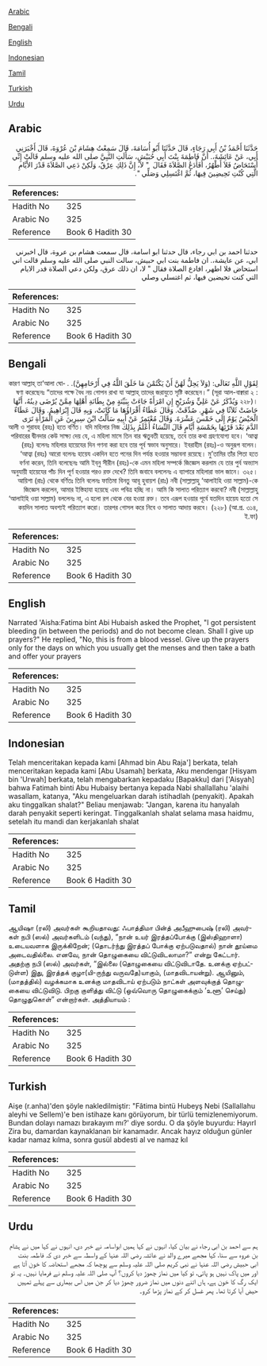 [Arabic](#arabic)

[Bengali](#bengali)

[English](#english)

[Indonesian](#indonesian)

[Tamil](#tamil)

[Turkish](#turkish)

[Urdu](#urdu)

## Arabic


<div dir="rtl" lang="ar" style={{fontSize:'larger',backgroundColor:'#f8f9fa',padding:20}}>
حَدَّثَنَا أَحْمَدُ بْنُ أَبِي رَجَاءٍ، قَالَ حَدَّثَنَا أَبُو أُسَامَةَ، قَالَ سَمِعْتُ هِشَامَ بْنَ عُرْوَةَ، قَالَ أَخْبَرَنِي أَبِي، عَنْ عَائِشَةَ،‏.‏ أَنَّ فَاطِمَةَ بِنْتَ أَبِي حُبَيْشٍ، سَأَلَتِ النَّبِيَّ صلى الله عليه وسلم قَالَتْ إِنِّي أُسْتَحَاضُ فَلاَ أَطْهُرُ، أَفَأَدَعُ الصَّلاَةَ فَقَالَ ‏ "‏ لاَ، إِنَّ ذَلِكِ عِرْقٌ، وَلَكِنْ دَعِي الصَّلاَةَ قَدْرَ الأَيَّامِ الَّتِي كُنْتِ تَحِيضِينَ فِيهَا، ثُمَّ اغْتَسِلِي وَصَلِّي ‏"‏‏.‏
</div>
<div style={{backgroundColor:'#f8f9fa',padding:20, marginBottom: 10}}><table> <thead> <tr> <th>References:</th> <th></th> </tr> </thead> <tbody><tr><td>Hadith No</td><td>325</td></tr><tr><td>Arabic No</td><td>325</td></tr><tr><td>Reference</td><td>Book 6 Hadith 30</td></tr></tbody></table></div>


<div dir="rtl" lang="ar" style={{fontSize:'larger',backgroundColor:'#f8f9fa',padding:20}}>
حدثنا احمد بن ابي رجاء، قال حدثنا ابو اسامة، قال سمعت هشام بن عروة، قال اخبرني ابي، عن عايشة،. ان فاطمة بنت ابي حبيش، سالت النبي صلى الله عليه وسلم قالت اني استحاض فلا اطهر، افادع الصلاة فقال " لا، ان ذلك عرق، ولكن دعي الصلاة قدر الايام التي كنت تحيضين فيها، ثم اغتسلي وصلي
</div>
<div style={{backgroundColor:'#f8f9fa',padding:20, marginBottom: 10}}><table> <thead> <tr> <th>References:</th> <th></th> </tr> </thead> <tbody><tr><td>Hadith No</td><td>325</td></tr><tr><td>Arabic No</td><td>325</td></tr><tr><td>Reference</td><td>Book 6 Hadith 30</td></tr></tbody></table></div>

## Bengali


<div dir="rtl" lang="bn" style={{fontSize:'larger',backgroundColor:'#f8f9fa',padding:20}}>
لِقَوْلِ اللَّهِ تَعَالَى: (وَلاَ يَحِلُّ لَهُنَّ أَنْ يَكْتُمْنَ مَا خَلَقَ اللَّهُ فِي أَرْحَامِهِنَّ). . কারণ আল্লাহ্‌ তা’আলা ঘোষণা করেছেনঃ “তাদের পক্ষে বৈধ নয় গোপন রাখা যা আল্লাহ্‌ তাদের জরাযুতে সৃষ্টি করেছেন।” (সূরা আল-বাক্বারা ২ : ২২৮)। وَيُذْكَرُ عَنْ عَلِيٍّ وَشُرَيْحٍ إِنِ امْرَأَةٌ جَاءَتْ بِبَيِّنَةٍ مِنْ بِطَانَةِ أَهْلِهَا مِمَّنْ يُرْضَى دِينُهُ، أَنَّهَا حَاضَتْ ثَلاَثًا فِي شَهْرٍ. صُدِّقَتْ. وَقَالَ عَطَاءٌ أَقْرَاؤُهَا مَا كَانَتْ، وَبِهِ قَالَ إِبْرَاهِيمُ. وَقَالَ عَطَاءٌ الْحَيْضُ يَوْمٌ إِلَى خَمْسَ عَشْرَةَ. وَقَالَ مُعْتَمِرٌ عَنْ أَبِيهِ سَأَلْتُ ابْنَ سِيرِينَ عَنِ الْمَرْأَةِ تَرَى الدَّمَ بَعْدَ قَرْئِهَا بِخَمْسَةِ أَيَّامٍ قَالَ النِّسَاءُ أَعْلَمُ بِذَلِكَ আলী ও শুরাযহ (রহঃ) হতে বর্ণিত। যদি মহিলার নিজ পরিবারের দ্বীনদার কেউ সাক্ষ্য দেয় যে, এ মহিলা মাসে তিন বার ঋতুবতী হয়েছে, তবে তার কথা গ্রহণযোগ্য হবে। ‘আত্বা (রহঃ) বলেনঃ মহিলার হায়েযের দিন গণনা করা হবে তার পূর্ব স্বভাব অনুসারে। ইবরাহীম (রহঃ)-ও অনুরূপ বলেন। ‘আত্বা (রহঃ) আরো বলেনঃ হায়েয একদিন হতে পনের দিন পর্যন্ত হওয়ার সম্ভাবনা রয়েছে। মু’তামির তাঁর পিতা হতে বর্ণনা করেন, তিনি বলেছেনঃ আমি ইব্‌নু সীরীন (রহঃ)-কে এমন মহিলা সম্পর্কে জিজ্ঞেস করলাম যে তার পুর্ব অভ্যাস অনুযায়ী হায়েযের পাঁচ দিন পূর্ণ হওয়ার পরও রক্ত দেখে? তিনি জবাবে বললেনঃ এ ব্যাপারে মহিলারা ভাল জানে। ৩২৫। আয়িশা (রাঃ) থেকে বর্ণিতঃ তিনি বলেনঃ ফাতিমা বিনতু আবূ হুবায়শ (রাঃ) নবী (সাল্লাল্লাহু ‘আলাইহি ওয়া সাল্লাম)-কে জিজ্ঞেস করলেন, আমার ইস্তিহাযা হয়েছে এবং পবিত্র হচ্ছি না। আমি কি সালাত পরিত্যাগ করবো? নবী (সাল্লাল্লাহু ‘আলাইহি ওয়া সাল্লাম) বললেনঃ না, এ হলো রগ থেকে বের হওয়া রক্ত। তবে এরূপ হওয়ার পূর্বে যতদিন হায়েয হতো সে কয়দিন সালাত অবশ্যই পরিত্যাগ করো। তারপর গোসল করে নিবে ও সালাত আদায় করবে। (২২৮) (আ.প্র. ৩১৪, ই.ফা)
</div>
<div style={{backgroundColor:'#f8f9fa',padding:20, marginBottom: 10}}><table> <thead> <tr> <th>References:</th> <th></th> </tr> </thead> <tbody><tr><td>Hadith No</td><td>325</td></tr><tr><td>Arabic No</td><td>325</td></tr><tr><td>Reference</td><td>Book 6 Hadith 30</td></tr></tbody></table></div>

## English


<div dir="ltr" lang="en" style={{fontSize:'larger',backgroundColor:'#f8f9fa',padding:20}}>
Narrated 'Aisha:Fatima bint Abi Hubaish asked the Prophet, "I got persistent bleeding (in between the periods) and do not become clean. Shall I give up prayers?" He replied, "No, this is from a blood vessel. Give up the prayers only for the days on which you usually get the menses and then take a bath and offer your prayers
</div>
<div style={{backgroundColor:'#f8f9fa',padding:20, marginBottom: 10}}><table> <thead> <tr> <th>References:</th> <th></th> </tr> </thead> <tbody><tr><td>Hadith No</td><td>325</td></tr><tr><td>Arabic No</td><td>325</td></tr><tr><td>Reference</td><td>Book 6 Hadith 30</td></tr></tbody></table></div>

## Indonesian


<div dir="ltr" lang="id" style={{fontSize:'larger',backgroundColor:'#f8f9fa',padding:20}}>
Telah menceritakan kepada kami [Ahmad bin Abu Raja'] berkata, telah menceritakan kepada kami [Abu Usamah] berkata, Aku mendengar [Hisyam bin 'Urwah] berkata, telah mengabarkan kepadaku [Bapakku] dari ['Aisyah] bahwa Fatimah binti Abu Hubaisy bertanya kepada Nabi shallallahu 'alaihi wasallam, katanya, "Aku mengeluarkan darah istihadlah (penyakit). Apakah aku tinggalkan shalat?" Beliau menjawab: "Jangan, karena itu hanyalah darah penyakit seperti keringat. Tinggalkanlah shalat selama masa haidmu, setelah itu mandi dan kerjakanlah shalat
</div>
<div style={{backgroundColor:'#f8f9fa',padding:20, marginBottom: 10}}><table> <thead> <tr> <th>References:</th> <th></th> </tr> </thead> <tbody><tr><td>Hadith No</td><td>325</td></tr><tr><td>Arabic No</td><td>325</td></tr><tr><td>Reference</td><td>Book 6 Hadith 30</td></tr></tbody></table></div>

## Tamil


<div dir="ltr" lang="ta" style={{fontSize:'larger',backgroundColor:'#f8f9fa',padding:20}}>
ஆயிஷா (ரலி) அவர்கள் கூறியதாவது: ஃபாத்திமா பின்த் அபீஹுபைஷ் (ரலி) அவர்கள் நபி (ஸல்) அவர்களிடம் (வந்து), “நான் உயர் இரத்தப்போக்கு (இஸ்திஹாளா) உடையவளாக இருக்கிறேன்; (தொடர்ந்து இரத்தப் போக்கு ஏற்படுவதால்) நான் தூய்மை அடைவதில்லை. எனவே, நான் தொழுகையை விட்டுவிடலாமா?” என்று கேட்டார். அதற்கு நபி (ஸல்) அவர்கள், “இல்லை (தொழுகையை விட்டுவிடாதே. உனக்கு ஏற்பட்டுள்ள) இது, இரத்தக் குழா(யி-ருந்து வருவதே)யாகும், (மாதவிடாயன்று). ஆயினும், (மாதத்தில்) வழக்கமாக உனக்கு மாதவிடாய் ஏற்படும் நாட்கள் அளவுக்குத் தொழுகையை விட்டுவிடு. பிறகு குளித்து விட்டு (ஒவ்வொரு தொழுகைக்கும் ‘உளூ’ செய்து) தொழுதுகொள்” என்றார்கள். அத்தியாயம் :
</div>
<div style={{backgroundColor:'#f8f9fa',padding:20, marginBottom: 10}}><table> <thead> <tr> <th>References:</th> <th></th> </tr> </thead> <tbody><tr><td>Hadith No</td><td>325</td></tr><tr><td>Arabic No</td><td>325</td></tr><tr><td>Reference</td><td>Book 6 Hadith 30</td></tr></tbody></table></div>

## Turkish


<div dir="ltr" lang="tr" style={{fontSize:'larger',backgroundColor:'#f8f9fa',padding:20}}>
Aişe (r.anha)'den şöyle nakledilmiştir: "Fâtima bintü Hubeyş Nebi (Sallallahu aleyhi ve Sellem)'e ben istihaze kanı görüyorum, bir türlü temizlenemiyorum. Bundan dolayı namazı bırakayım mı?' diye sordu. O da şöyle buyurdu: Hayırl Zira bu, damardan kaynaklanan bir kanamadır. Ancak hayız olduğun günler kadar namaz kılma, sonra gusül abdesti al ve namaz kıl
</div>
<div style={{backgroundColor:'#f8f9fa',padding:20, marginBottom: 10}}><table> <thead> <tr> <th>References:</th> <th></th> </tr> </thead> <tbody><tr><td>Hadith No</td><td>325</td></tr><tr><td>Arabic No</td><td>325</td></tr><tr><td>Reference</td><td>Book 6 Hadith 30</td></tr></tbody></table></div>

## Urdu


<div dir="rtl" lang="ur" style={{fontSize:'larger',backgroundColor:'#f8f9fa',padding:20}}>
ہم سے احمد بن ابی رجاء نے بیان کیا، انہوں نے کہا ہمیں ابواسامہ نے خبر دی، انہوں نے کہا میں نے ہشام بن عروہ سے سنا، کہا مجھے میرے والد نے عائشہ رضی اللہ عنہا کے واسطہ سے خبر دی کہ فاطمہ بنت ابی حبیش رضی اللہ عنہا نے نبی کریم صلی اللہ علیہ وسلم سے پوچھا کہ مجھے استحاضہ کا خون آتا ہے اور میں پاک نہیں ہو پاتی، تو کیا میں نماز چھوڑ دیا کروں؟ آپ صلی اللہ علیہ وسلم نے فرمایا نہیں۔ یہ تو ایک رگ کا خون ہے، ہاں اتنے دنوں میں نماز ضرور چھوڑ دیا کر جن میں اس بیماری سے پہلے تمہیں حیض آیا کرتا تھا۔ پھر غسل کر کے نماز پڑھا کرو۔
</div>
<div style={{backgroundColor:'#f8f9fa',padding:20, marginBottom: 10}}><table> <thead> <tr> <th>References:</th> <th></th> </tr> </thead> <tbody><tr><td>Hadith No</td><td>325</td></tr><tr><td>Arabic No</td><td>325</td></tr><tr><td>Reference</td><td>Book 6 Hadith 30</td></tr></tbody></table></div>